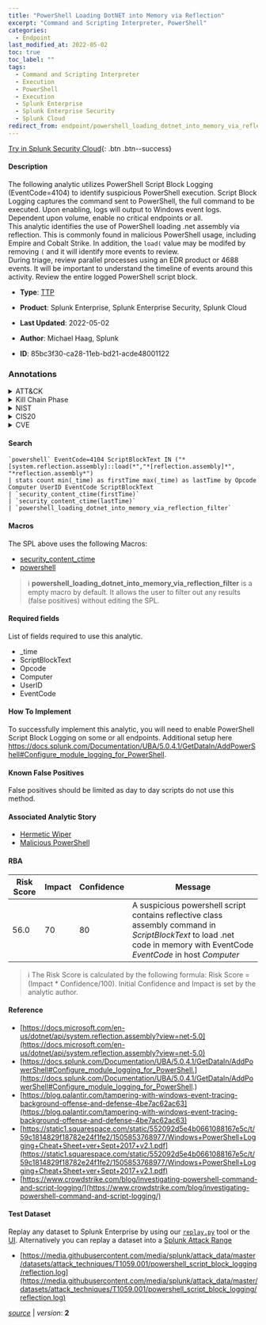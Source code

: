 ```yaml
---
title: "PowerShell Loading DotNET into Memory via Reflection"
excerpt: "Command and Scripting Interpreter, PowerShell"
categories:
  - Endpoint
last_modified_at: 2022-05-02
toc: true
toc_label: ""
tags:
  - Command and Scripting Interpreter
  - Execution
  - PowerShell
  - Execution
  - Splunk Enterprise
  - Splunk Enterprise Security
  - Splunk Cloud
redirect_from: endpoint/powershell_loading_dotnet_into_memory_via_reflection
---
```




[Try in Splunk Security Cloud](https://www.splunk.com/en_us/cyber-security.html){: .btn .btn--success}

#### Description

The following analytic utilizes PowerShell Script Block Logging (EventCode=4104) to identify suspicious PowerShell execution. Script Block Logging captures the command sent to PowerShell, the full command to be executed. Upon enabling, logs will output to Windows event logs. Dependent upon volume, enable no critical endpoints or all. \
This analytic identifies the use of PowerShell loading .net assembly via reflection. This is commonly found in malicious PowerShell usage, including Empire and Cobalt Strike. In addition, the `load(` value may be modifed by removing `(` and it will identify more events to review. \
During triage, review parallel processes using an EDR product or 4688 events. It will be important to understand the timeline of events around this activity. Review the entire logged PowerShell script block.

- **Type**: [TTP](https://github.com/splunk/security_content/wiki/Detection-Analytic-Types)
- **Product**: Splunk Enterprise, Splunk Enterprise Security, Splunk Cloud

- **Last Updated**: 2022-05-02
- **Author**: Michael Haag, Splunk
- **ID**: 85bc3f30-ca28-11eb-bd21-acde48001122

### Annotations
<details>
  <summary>ATT&CK</summary>

<div markdown="1">

#### [ATT&CK](https://attack.mitre.org/)

| ID          | Technique   | Tactic         |
| ----------- | ----------- |--------------- |
| [T1059](https://attack.mitre.org/techniques/T1059/) | Command and Scripting Interpreter | Execution |

| [T1059.001](https://attack.mitre.org/techniques/T1059/001/) | PowerShell | Execution |

</div>
</details>


<details>
  <summary>Kill Chain Phase</summary>

<div markdown="1">

* Exploitation


</div>
</details>


<details>
  <summary>NIST</summary>

<div markdown="1">



</div>
</details>

<details>
  <summary>CIS20</summary>

<div markdown="1">



</div>
</details>

<details>
  <summary>CVE</summary>

<div markdown="1">


</div>
</details>


#### Search

```
`powershell` EventCode=4104 ScriptBlockText IN ("*[system.reflection.assembly]::load(*","*[reflection.assembly]*", "*reflection.assembly*") 
| stats count min(_time) as firstTime max(_time) as lastTime by Opcode Computer UserID EventCode ScriptBlockText 
| `security_content_ctime(firstTime)` 
| `security_content_ctime(lastTime)` 
| `powershell_loading_dotnet_into_memory_via_reflection_filter`
```

#### Macros
The SPL above uses the following Macros:
* [security_content_ctime](https://github.com/splunk/security_content/blob/develop/macros/security_content_ctime.yml)
* [powershell](https://github.com/splunk/security_content/blob/develop/macros/powershell.yml)

> :information_source:
> **powershell_loading_dotnet_into_memory_via_reflection_filter** is a empty macro by default. It allows the user to filter out any results (false positives) without editing the SPL.



#### Required fields
List of fields required to use this analytic.
* _time
* ScriptBlockText
* Opcode
* Computer
* UserID
* EventCode



#### How To Implement
To successfully implement this analytic, you will need to enable PowerShell Script Block Logging on some or all endpoints. Additional setup here https://docs.splunk.com/Documentation/UBA/5.0.4.1/GetDataIn/AddPowerShell#Configure_module_logging_for_PowerShell.
#### Known False Positives
False positives should be limited as day to day scripts do not use this method.

#### Associated Analytic Story
* [Hermetic Wiper](/stories/hermetic_wiper)
* [Malicious PowerShell](/stories/malicious_powershell)




#### RBA

| Risk Score  | Impact      | Confidence   | Message      |
| ----------- | ----------- |--------------|--------------|
| 56.0 | 70 | 80 | A suspicious powershell script contains reflective class assembly command in $ScriptBlockText$ to load .net code in memory with EventCode $EventCode$ in host $Computer$ |


> :information_source:
> The Risk Score is calculated by the following formula: Risk Score = (Impact * Confidence/100). Initial Confidence and Impact is set by the analytic author.


#### Reference

* [https://docs.microsoft.com/en-us/dotnet/api/system.reflection.assembly?view=net-5.0](https://docs.microsoft.com/en-us/dotnet/api/system.reflection.assembly?view=net-5.0)
* [https://docs.splunk.com/Documentation/UBA/5.0.4.1/GetDataIn/AddPowerShell#Configure_module_logging_for_PowerShell.](https://docs.splunk.com/Documentation/UBA/5.0.4.1/GetDataIn/AddPowerShell#Configure_module_logging_for_PowerShell.)
* [https://blog.palantir.com/tampering-with-windows-event-tracing-background-offense-and-defense-4be7ac62ac63](https://blog.palantir.com/tampering-with-windows-event-tracing-background-offense-and-defense-4be7ac62ac63)
* [https://static1.squarespace.com/static/552092d5e4b0661088167e5c/t/59c1814829f18782e24f1fe2/1505853768977/Windows+PowerShell+Logging+Cheat+Sheet+ver+Sept+2017+v2.1.pdf](https://static1.squarespace.com/static/552092d5e4b0661088167e5c/t/59c1814829f18782e24f1fe2/1505853768977/Windows+PowerShell+Logging+Cheat+Sheet+ver+Sept+2017+v2.1.pdf)
* [https://www.crowdstrike.com/blog/investigating-powershell-command-and-script-logging/](https://www.crowdstrike.com/blog/investigating-powershell-command-and-script-logging/)



#### Test Dataset
Replay any dataset to Splunk Enterprise by using our [`replay.py`](https://github.com/splunk/attack_data#using-replaypy) tool or the [UI](https://github.com/splunk/attack_data#using-ui).
Alternatively you can replay a dataset into a [Splunk Attack Range](https://github.com/splunk/attack_range#replay-dumps-into-attack-range-splunk-server)

* [https://media.githubusercontent.com/media/splunk/attack_data/master/datasets/attack_techniques/T1059.001/powershell_script_block_logging/reflection.log](https://media.githubusercontent.com/media/splunk/attack_data/master/datasets/attack_techniques/T1059.001/powershell_script_block_logging/reflection.log)



[*source*](https://github.com/splunk/security_content/tree/develop/detections/endpoint/powershell_loading_dotnet_into_memory_via_reflection.yml) \| *version*: **2**